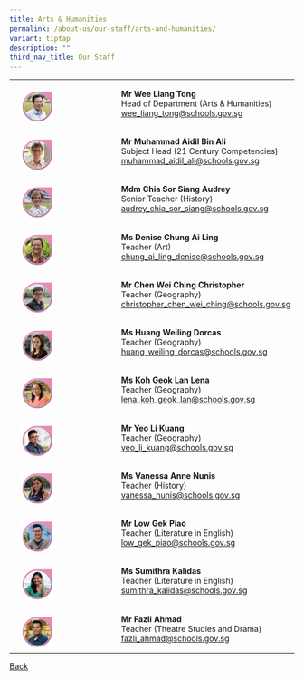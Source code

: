 ```yaml
---
title: Arts & Humanities
permalink: /about-us/our-staff/arts-and-humanities/
variant: tiptap
description: ""
third_nav_title: Our Staff
---
```

<table style="minWidth: 75px">
<colgroup>
<col>
<col>
<col>
</colgroup>
<tbody>
<tr>
<td rowspan="1" colspan="1">
<p></p>
</td>
<td rowspan="1" colspan="1">
<p></p>
<div class="isomer-image-wrapper">
<img style="width: 35%;" height="auto" width="100%" alt="" src="/images/Staff Photos/2024 Arts and Humanities/3_TMJC_Staff___A_H_Liang_Tong.jpg">
</div>
</td>
<td rowspan="1" colspan="1">
<p><strong>Mr Wee Liang Tong</strong> 
<br>Head of Department (Arts &amp; Humanities)
<br><a href="mailto:wee_liang_tong@schools.gov.sg" rel="noopener noreferrer nofollow" target="_blank">wee_liang_tong@schools.gov.sg</a>
</p>
</td>
</tr>
<tr>
<td rowspan="1" colspan="1">
<p></p>
</td>
<td rowspan="1" colspan="1">
<p></p>
<div class="isomer-image-wrapper">
<img style="width: 35%;" height="auto" width="100%" alt="" src="/images/Staff Photos/2025 Arts and Humanities/3_TMJC_Staff___A_H_Aidil.jpg">
</div>
</td>
<td rowspan="1" colspan="1">
<p><strong>Mr Muhammad Aidil Bin Ali </strong>
<br>Subject Head (21 Century Competencies)
<br><a href="mailto:muhammad_aidil_ali@schools.gov.sg" rel="noopener noreferrer nofollow" target="_blank">muhammad_aidil_ali@schools.gov.sg</a>
</p>
</td>
</tr>
<tr>
<td rowspan="1" colspan="1">
<p></p>
</td>
<td rowspan="1" colspan="1">
<p></p>
<div class="isomer-image-wrapper">
<img style="width: 35%;" height="auto" width="100%" alt="" src="/images/Staff Photos/2024 Arts and Humanities/3_TMJC_Staff_Audrey.jpg">
</div>
</td>
<td rowspan="1" colspan="1">
<p><strong>Mdm Chia Sor Siang Audrey</strong> 
<br>Senior Teacher (History)
<br><a href="mailto:audrey_chia_sor_siang@schools.gov.sg" rel="noopener noreferrer nofollow" target="_blank">audrey_chia_sor_siang@schools.gov.sg</a>
</p>
</td>
</tr>
<tr>
<td rowspan="1" colspan="1">
<p></p>
</td>
<td rowspan="1" colspan="1">
<p></p>
<div class="isomer-image-wrapper">
<img style="width: 35%;" height="auto" width="100%" alt="" src="/images/Staff Photos/2025 Arts and Humanities/3_TMJC_Staff___A_H_Dennis.jpg">
</div>
</td>
<td rowspan="1" colspan="1">
<p><strong>Ms Denise Chung Ai Ling</strong>
<br>Teacher (Art)
<br><a href="mailto:chung_ai_ling_denise@schools.gov.sg" rel="noopener noreferrer nofollow" target="_blank">chung_ai_ling_denise@schools.gov.sg</a>
</p>
</td>
</tr>
<tr>
<td rowspan="1" colspan="1">
<p></p>
</td>
<td rowspan="1" colspan="1">
<p></p>
<div class="isomer-image-wrapper">
<img style="width: 35%;" height="auto" width="100%" alt="" src="/images/Staff Photos/2024 Arts and Humanities/3_TMJC_Staff___A_H_Christopher.jpg">
</div>
</td>
<td rowspan="1" colspan="1">
<p><strong>Mr Chen Wei Ching Christopher </strong>
<br>Teacher (Geography)
<br><a href="mailto:christopher_chen_wei_ching@schools.gov.sg" rel="noopener noreferrer nofollow" target="_blank">christopher_chen_wei_ching@schools.gov.sg</a>
</p>
</td>
</tr>
<tr>
<td rowspan="1" colspan="1">
<p></p>
</td>
<td rowspan="1" colspan="1">
<p></p>
<div class="isomer-image-wrapper">
<img style="width: 35%;" height="auto" width="100%" alt="" src="/images/Staff Photos/2024 Arts and Humanities/3_TMJC_Staff___A_H_Dorcas.jpg">
</div>
</td>
<td rowspan="1" colspan="1">
<p><strong>Ms Huang Weiling Dorcas</strong> 
<br>Teacher (Geography)
<br><a href="mailto:huang_weiling_dorcas@schools.gov.sg" rel="noopener noreferrer nofollow" target="_blank">huang_weiling_dorcas@schools.gov.sg</a>
</p>
</td>
</tr>
<tr>
<td rowspan="1" colspan="1">
<p></p>
</td>
<td rowspan="1" colspan="1">
<p></p>
<div class="isomer-image-wrapper">
<img style="width: 35%;" height="auto" width="100%" alt="" src="/images/Staff Photos/2024 Arts and Humanities/3_TMJC_Staff___A_H_Lena.jpg">
</div>
</td>
<td rowspan="1" colspan="1">
<p><strong>Ms Koh Geok Lan Lena</strong> 
<br>Teacher (Geography)
<br><a href="mailto:lena_koh_geok_lan@schools.gov.sg" rel="noopener noreferrer nofollow" target="_blank">lena_koh_geok_lan@schools.gov.sg</a>
</p>
</td>
</tr>
<tr>
<td rowspan="1" colspan="1">
<p></p>
</td>
<td rowspan="1" colspan="1">
<p></p>
<div class="isomer-image-wrapper">
<img style="width: 35%;" height="auto" width="100%" alt="" src="/images/Staff Photos/2024 Arts and Humanities/3_TMJC_Staff___A_H_Li_Kuang.jpg">
</div>
</td>
<td rowspan="1" colspan="1">
<p><strong>Mr Yeo Li Kuang</strong> 
<br>Teacher (Geography)
<br><a href="mailto:yeo_li_kuang@schools.gov.sg" rel="noopener noreferrer nofollow" target="_blank">yeo_li_kuang@schools.gov.sg</a>
</p>
</td>
</tr>
<tr>
<td rowspan="1" colspan="1">
<p></p>
</td>
<td rowspan="1" colspan="1">
<p></p>
<div class="isomer-image-wrapper">
<img style="width: 35%;" height="auto" width="100%" alt="" src="/images/Staff Photos/2024 Arts and Humanities/3_TMJC_Staff_Vanessa.jpg">
</div>
</td>
<td rowspan="1" colspan="1">
<p><strong>Ms Vanessa Anne Nunis</strong> 
<br>Teacher (History)
<br><a href="mailto:vanessa_nunis@schools.gov.sg" rel="noopener noreferrer nofollow" target="_blank">vanessa_nunis@schools.gov.sg</a>
</p>
</td>
</tr>
<tr>
<td rowspan="1" colspan="1">
<p></p>
</td>
<td rowspan="1" colspan="1">
<p></p>
<div class="isomer-image-wrapper">
<img style="width: 35%;" height="auto" width="100%" alt="" src="/images/Staff Photos/2024 Arts and Humanities/3_TMJC_Staff_Pek_Giao.jpg">
</div>
</td>
<td rowspan="1" colspan="1">
<p><strong>Mr Low Gek Piao</strong> 
<br>Teacher (Literature in English)
<br><a href="mailto:low_gek_piao@schools.gov.sg" rel="noopener noreferrer nofollow" target="_blank">low_gek_piao@schools.gov.sg</a>
</p>
</td>
</tr>
<tr>
<td rowspan="1" colspan="1">
<p></p>
</td>
<td rowspan="1" colspan="1">
<p></p>
<div class="isomer-image-wrapper">
<img style="width: 35%;" height="auto" width="100%" alt="" src="/images/Staff Photos/2024 Arts and Humanities/3_TMJC_Staff___A_H_Sumitra.jpg">
</div>
</td>
<td rowspan="1" colspan="1">
<p><strong>Ms Sumithra Kalidas</strong> 
<br>Teacher (Literature in English)
<br><a href="mailto:sumithra_kalidas@schools.gov.sg" rel="noopener noreferrer nofollow" target="_blank">sumithra_kalidas@schools.gov.sg</a>
</p>
</td>
</tr>
<tr>
<td rowspan="1" colspan="1">
<p></p>
</td>
<td rowspan="1" colspan="1">
<p></p>
<div class="isomer-image-wrapper">
<img style="width: 35%;" height="auto" width="100%" alt="" src="/images/Staff Photos/2024 Arts and Humanities/3_TMJC_Staff_Fazli.jpg">
</div>
</td>
<td rowspan="1" colspan="1">
<p><strong>Mr Fazli Ahmad </strong>
<br>Teacher (Theatre Studies and Drama)
<br><a href="mailto:fazli_ahmad@schools.gov.sg" rel="noopener noreferrer nofollow" target="_blank">fazli_ahmad@schools.gov.sg</a>
</p>
</td>
</tr>
</tbody>
</table>
<p><a href="https://www.tmjc.moe.edu.sg/about-us/Our-Staff/" rel="noopener noreferrer nofollow" target="_blank">Back</a>
</p>